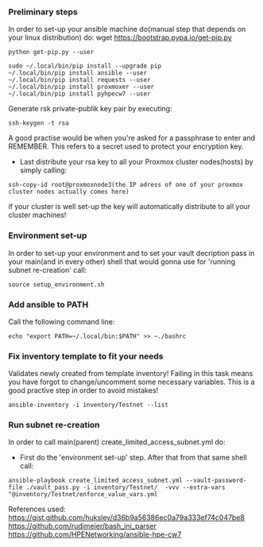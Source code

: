 ### Preliminary steps
In order to set-up your ansible machine do(manual step that depends on your linux distribution) do:
wget https://bootstrap.pypa.io/get-pip.py
```
python get-pip.py --user
```
```
sudo ~/.local/bin/pip install --upgrade pip
~/.local/bin/pip install ansible --user
~/.local/bin/pip install requests --user
~/.local/bin/pip install proxmoxer --user
~/.local/bin/pip install pyhpecw7 --user
```
Generate rsk private-publik key pair by executing:
```
ssh-keygen -t rsa
```
A good practise would be when you're asked for a passphrase to enter and REMEMBER. This refers to a secret used to protect your encryption key.
* Last distribute your rsa key to all your Proxmox cluster nodes(hosts) by simply calling: 
```
ssh-copy-id root@proxmoxnode3(the IP adress of one of your proxmox cluster nodes actually comes here)
```
if your cluster is well set-up the key will automatically distribute to all your cluster machines!
### Environment set-up
In order to set-up your environment and to set your vault decription pass in your main(and in every other) shell that would gonna use for 'running subnet re-creation' call: 
```
source setup_environment.sh
```
### Add ansible to PATH
Call the following command line: 
```
echo "export PATH=~/.local/bin:$PATH" >> ~./bashrc
```

### Fix inventory template to fit your needs
Validates newly created from template inventory! Failing in this task means you have forgot to change/uncomment some necessary variables. This is a good practive step in order to avoid mistakes! 
```
ansible-inventory -i inventory/Testnet --list
```
### Run subnet re-creation
In order to call main(parent) create_limited_access_subnet.yml do:
* First do the 'environment set-up' step. After that from that same shell call:
```
ansible-playbook create_limited_access_subnet.yml --vault-password-file ./vault_pass.py -i inventory/Testnet/  -vvv --extra-vars "@inventory/Testnet/enforce_value_vars.yml
```

References used:
https://gist.github.com/huksley/d36b9a56386ec0a79a333ef74c047be8
https://github.com/rudimeier/bash_ini_parser
https://github.com/HPENetworking/ansible-hpe-cw7
